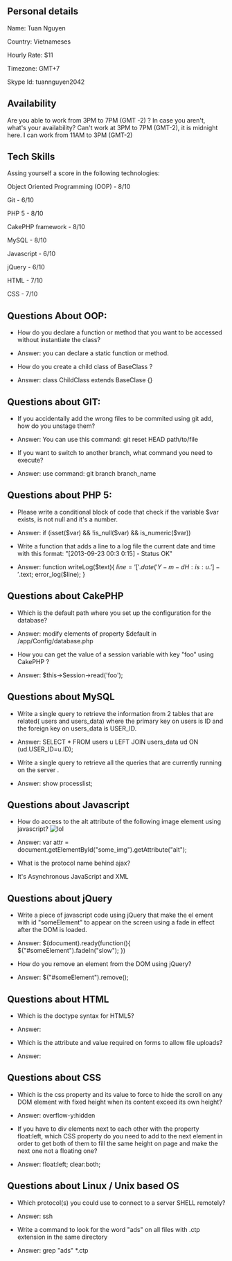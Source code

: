 ## Personal details

Name: Tuan Nguyen

Country: Vietnameses

Hourly Rate: $11

Timezone: GMT+7

Skype Id: tuannguyen2042

## Availability

Are you able to work from 3PM to 7PM (GMT -2) ? In case you aren't, what's your availability?
Can't work at 3PM to 7PM (GMT-2), it is midnight here. I can work from 11AM to 3PM (GMT-2)
 
## Tech Skills

Assing yourself a score in the following technologies:


Object Oriented Programming (OOP) - 8/10

Git -  6/10

PHP 5 - 8/10

CakePHP framework - 8/10

MySQL -  8/10

Javascript - 6/10

jQuery - 6/10 

HTML - 7/10

CSS - 7/10

## Questions About OOP:

- How do you declare a function or method that you want to be accessed without instantiate the class?
- Answer: you can declare a static function or method.

- How do you create a child class of BaseClass ?
- Answer: class ChildClass extends BaseClase {}

 
## Questions about GIT:

- If you accidentally add the wrong files to be commited using git add, how do you unstage them?
- Answer: You can use this command: git reset HEAD path/to/file

- If you want to switch to another branch, what command you need to execute?
- Answer: use command: git branch branch_name

 
## Questions about PHP 5:

- Please write a conditional block of code that check if the variable $var exists, is not null and it's a number.
- Answer: if (isset($var) && !is_null($var) && is_numeric($var))

- Write a function that adds a line to a log file the current date and time with this format: "[2013-09-23 00:3 0:15] - Status OK"
- Answer: 
  function writeLog($text){
    $line = '['.date('Y-m-d H:i s:u.'] - '.$text;
    error_log($line); 
  } 

## Questions about CakePHP

- Which is the default path where you set up the configuration for the database?
- Answer: modify elements of property $default in /app/Config/database.php

- How you can get the value of a session variable with key "foo" using CakePHP ?
- Answer: $this->Session->read('foo');

## Questions about MySQL

- Write a single query to retrieve the information from 2 tables that are related( users and users_data) where the primary key on users is ID and the foreign key on users_data is USER_ID.
- Answer: SELECT * FROM users u LEFT JOIN users_data ud ON (ud.USER_ID=u.ID);

- Write a single query to retrieve all the queries that are currently running on the server .
- Answer: show processlist;

## Questions about Javascript

- How do access to the alt attribute of the following image element using javascript? <img src='http://example.com/image.jpg' id='some_img' alt='lol' />
- Answer: var attr = document.getElementById("some_img").getAttribute("alt");

- What is the protocol name behind ajax?
- It's Asynchronous JavaScript and XML

## Questions about jQuery

- Write a piece of javascript code using jQuery that make the el ement with id "someElement" to appear on the screen using a fade in effect after the DOM is loaded.
- Answer: 
$(document).ready(function(){
  $("#someElement").fadeIn("slow");
})

- How do you remove an element from the DOM using jQuery?
- Answer: $("#someElement").remove();
 
## Questions about HTML

- Which is the doctype syntax for HTML5?
- Answer: <!DOCTYPE html> 

- Which is the attribute and value required on forms to allow file uploads?
- Answer: <form method="post" enctype="multipart/form-data">

## Questions about CSS

- Which is the css property and its value to force to hide the scroll on any DOM element with fixed height when its content exceed its own height?
- Answer: overflow-y:hidden

- If you have to div elements next to each other with the property float:left, which CSS property do you need to add to the next element in order to get both of them to fill the same height on page and make the next one not a floating one?
- Answer: float:left; clear:both;

## Questions about Linux / Unix based OS

- Which protocol(s) you could use to connect to a server SHELL remotely?
- Answer: ssh

- Write a command to look for the word "ads" on all files with .ctp extension in the same directory
- Answer: grep "ads" *.ctp
